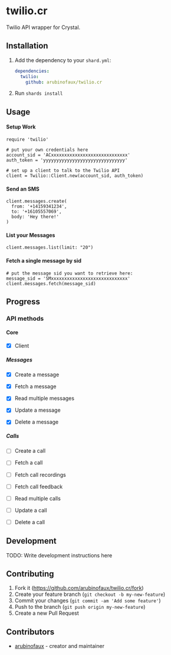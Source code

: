 # twilio.cr

Twilio API wrapper for Crystal.

## Installation

1. Add the dependency to your `shard.yml`:

   ```yaml
   dependencies:
     twilio:
       github: arubinofaux/twilio.cr
   ```

2. Run `shards install`

## Usage

#### Setup Work

```crystal
require 'twilio'

# put your own credentials here
account_sid = 'ACxxxxxxxxxxxxxxxxxxxxxxxxxxxxx'
auth_token = 'yyyyyyyyyyyyyyyyyyyyyyyyyyyyyyy'

# set up a client to talk to the Twilio API
client = Twilio::Client.new(account_sid, auth_token)
```

#### Send an SMS

```crystal
client.messages.create(
  from: '+14159341234',
  to: '+16105557069',
  body: 'Hey there!'
)
```

#### List your Messages

```crystal
client.messages.list(limit: "20")
```

#### Fetch a single message by sid

```crystal
# put the message sid you want to retrieve here:
message_sid = 'SMxxxxxxxxxxxxxxxxxxxxxxxxxxxxx'
client.messages.fetch(message_sid)
```

## Progress

### API methods

#### Core

- [x] Client

##### Messages

- [x] Create a message

- [x] Fetch a message

- [x] Read multiple messages 

- [x] Update a message

- [x] Delete a message

##### Calls

- [ ] Create a call

- [ ] Fetch a call

- [ ] Fetch call recordings

- [ ] Fetch call feedback

- [ ] Read multiple calls

- [ ] Update a call

- [ ] Delete a call

## Development

TODO: Write development instructions here

## Contributing

1. Fork it (<https://github.com/arubinofaux/twilio.cr/fork>)
2. Create your feature branch (`git checkout -b my-new-feature`)
3. Commit your changes (`git commit -am 'Add some feature'`)
4. Push to the branch (`git push origin my-new-feature`)
5. Create a new Pull Request

## Contributors

- [arubinofaux](https://github.com/arubinofaux) - creator and maintainer
